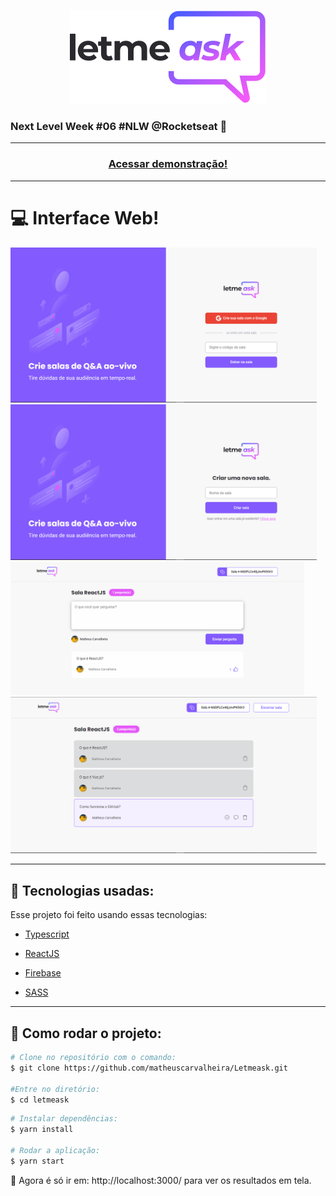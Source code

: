 <p align="center">
  <img src="./src/assets/images/logo.svg"/>
</p>

### **Next Level Week** #06 #NLW @Rocketseat 📳

---

<h3 align="center">
  <a href="https://letmeask-bd05a.web.app/">Acessar demonstração!<a>
</h3>

---

# 💻 Interface Web!

<p>
  <img src="./public/images/homepage.png" width="490"/>
  <img src="./public/images/createroom.png" width="490"/>
  <img src="./public/images/room.png" width="470"/>
  <img src="./public/images/adminroom.png" width="490" center/>
</p>

---

## 🔎 Tecnologias usadas:

Esse projeto foi feito usando essas tecnologias:

- [Typescript](https://www.typescriptlang.org/)

- [ReactJS](https://reactjs.org/)

- [Firebase](https://firebase.google.com/)

- [SASS](https://sass-lang.com/)

---

## 🎥 Como rodar o projeto:

```bash
# Clone no repositório com o comando:
$ git clone https://github.com/matheuscarvalheira/Letmeask.git

#Entre no diretório:
$ cd letmeask
```

```bash
# Instalar dependências:
$ yarn install

# Rodar a aplicação:
$ yarn start
```

🚀 Agora é só ir em: http://localhost:3000/ para ver os resultados em tela.
